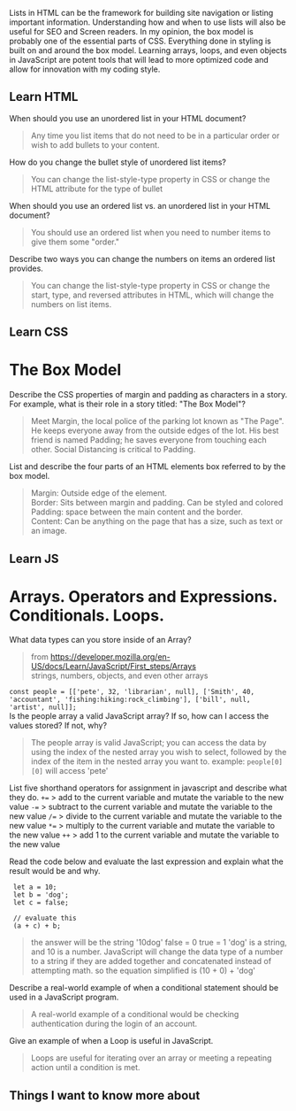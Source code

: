 Lists in HTML can be the framework for building site navigation or listing important information. Understanding how and when to use lists will also be useful for SEO and Screen readers. In my opinion, the box model is probably one of the essential parts of CSS. Everything done in styling is built on and around the box model. Learning arrays, loops, and even objects in JavaScript are potent tools that will lead to more optimized code and allow for innovation with my coding style. 

## Learn HTML  

When should you use an unordered list in your HTML document?    
>Any time you list items that do not need to be in a particular order or wish to add bullets to your content.  


How do you change the bullet style of unordered list items?   
>You can change the list-style-type property in CSS or change the HTML attribute for the type of bullet  


When should you use an ordered list vs. an unordered list in your HTML document?    
>You should use an ordered list when you need to number items to give them some "order."  


Describe two ways you can change the numbers on items an ordered list provides.    
>You can change the list-style-type property in CSS or change the start, type, and reversed attributes in HTML, which will change the numbers on list items.  

## Learn CSS

# The Box Model 

Describe the CSS properties of margin and padding as characters in a story. For example, what is their role in a story titled: "The Box Model"?  
> Meet Margin, the local police of the parking lot known as "The Page". He keeps everyone away from the outside edges of the lot. His best friend is named Padding; he saves everyone from touching each other. Social Distancing is critical to Padding.

List and describe the four parts of an HTML elements box referred to by the box model.  
>Margin: Outside edge of the element.  
>Border: Sits between margin and padding. Can be styled and colored  
>Padding: space between the main content and the border.  
>Content: Can be anything on the page that has a size, such as text or an image.   


## Learn JS

# Arrays. Operators and Expressions. Conditionals. Loops.

What data types can you store inside of an Array?
>from https://developer.mozilla.org/en-US/docs/Learn/JavaScript/First_steps/Arrays  
>strings, numbers, objects, and even other arrays   

```const people = [['pete', 32, 'librarian', null], ['Smith', 40, 'accountant', 'fishing:hiking:rock_climbing'], ['bill', null, 'artist', null]];```  
Is the people array a valid JavaScript array? If so, how can I access the values stored? If not, why?  
>The people array is valid JavaScript; you can access the data by using the index of the nested array you wish to select, followed by the index of the item in the nested array you want to. 
>example: ```people[0][0]``` will access 'pete'

List five shorthand operators for assignment in javascript and describe what they do.
```+=```  > add to the current variable and mutate the variable to the new value
```-=```  > subtract to the current variable and mutate the variable to the new value
```/=```  > divide to the current variable and mutate the variable to the new value
```*=```  > multiply to the current variable and mutate the variable to the new value
```++```  > add 1 to the current variable and mutate the variable to the new value



Read the code below and evaluate the last expression and explain what the result would be and why.
```
 let a = 10;
 let b = 'dog';
 let c = false;

 // evaluate this
 (a + c) + b;
 ```  
 > the answer will be the string '10dog'
> false = 0
> true = 1
> 'dog' is a string, and 10 is a number. JavaScript will change the data type of a number to a string if they are added together and concatenated instead of attempting math.
> so the equation simplified is (10 + 0) + 'dog'

Describe a real-world example of when a conditional statement should be used in a JavaScript program.  
>A real-world example of a conditional would be checking authentication during the login of an account. 

Give an example of when a Loop is useful in JavaScript.  
>Loops are useful for iterating over an array or meeting a repeating action until a condition is met.

## Things I want to know more about
